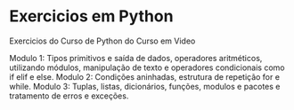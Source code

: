 # Exercicios em Python
 Exercicios do Curso de Python do Curso em Video

 Modulo 1: Tipos primitivos e saída de dados, operadores aritméticos, utilizando módulos, manipulação de texto e operadores condicionais como if elif e else.
 Modulo 2: Condições aninhadas, estrutura de repetição for e while.
 Modulo 3: Tuplas, listas, dicionários, funções, modulos e pacotes e tratamento de erros e exceções.
